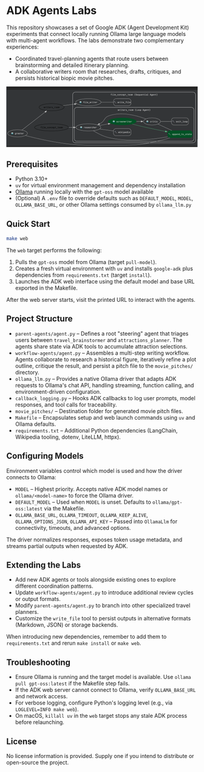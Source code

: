 # ADK Agents Labs

This repository showcases a set of Google ADK (Agent Development Kit) experiments that connect locally running Ollama large language models with multi-agent workflows. The labs demonstrate two complementary experiences:

- Coordinated travel-planning agents that route users between brainstorming and detailed itinerary planning.
- A collaborative writers room that researches, drafts, critiques, and persists historical biopic movie pitches.

![System Flow](images/flow.png)

## Prerequisites

- Python 3.10+
- `uv` for virtual environment management and dependency installation
- [Ollama](https://ollama.com/) running locally with the `gpt-oss` model available
- (Optional) A `.env` file to override defaults such as `DEFAULT_MODEL`, `MODEL`, `OLLAMA_BASE_URL`, or other Ollama settings consumed by `ollama_llm.py`


## Quick Start

```bash
make web
```

The `web` target performs the following:

1. Pulls the `gpt-oss` model from Ollama (target `pull-model`).
2. Creates a fresh virtual environment with `uv` and installs `google-adk` plus dependencies from `requirements.txt` (target `install`).
3. Launches the ADK web interface using the default model and base URL exported in the Makefile.

After the web server starts, visit the printed URL to interact with the agents.


## Project Structure

- `parent-agents/agent.py` – Defines a root "steering" agent that triages users between `travel_brainstormer` and `attractions_planner`. The agents share state via ADK tools to accumulate attraction selections.
- `workflow-agents/agent.py` – Assembles a multi-step writing workflow. Agents collaborate to research a historical figure, iteratively refine a plot outline, critique the result, and persist a pitch file to the `movie_pitches/` directory.
- `ollama_llm.py` – Provides a native Ollama driver that adapts ADK requests to Ollama's chat API, handling streaming, function calling, and environment-driven configuration.
- `callback_logging.py` – Hooks ADK callbacks to log user prompts, model responses, and tool calls for traceability.
- `movie_pitches/` – Destination folder for generated movie pitch files.
- `Makefile` – Encapsulates setup and web launch commands using `uv` and Ollama defaults.
- `requirements.txt` – Additional Python dependencies (LangChain, Wikipedia tooling, dotenv, LiteLLM, httpx).


## Configuring Models

Environment variables control which model is used and how the driver connects to Ollama:

- `MODEL` – Highest priority. Accepts native ADK model names or `ollama/<model-name>` to force the Ollama driver.
- `DEFAULT_MODEL` – Used when `MODEL` is unset. Defaults to `ollama/gpt-oss:latest` via the Makefile.
- `OLLAMA_BASE_URL`, `OLLAMA_TIMEOUT`, `OLLAMA_KEEP_ALIVE`, `OLLAMA_OPTIONS_JSON`, `OLLAMA_API_KEY` – Passed into `OllamaLlm` for connectivity, timeouts, and advanced options.

The driver normalizes responses, exposes token usage metadata, and streams partial outputs when requested by ADK.


## Extending the Labs

- Add new ADK agents or tools alongside existing ones to explore different coordination patterns.
- Update `workflow-agents/agent.py` to introduce additional review cycles or output formats.
- Modify `parent-agents/agent.py` to branch into other specialized travel planners.
- Customize the `write_file` tool to persist outputs in alternative formats (Markdown, JSON) or storage backends.

When introducing new dependencies, remember to add them to `requirements.txt` and rerun `make install` or `make web`.


## Troubleshooting

- Ensure Ollama is running and the target model is available. Use `ollama pull gpt-oss:latest` if the Makefile step fails.
- If the ADK web server cannot connect to Ollama, verify `OLLAMA_BASE_URL` and network access.
- For verbose logging, configure Python's logging level (e.g., via `LOGLEVEL=INFO make web`).
- On macOS, `killall uv` in the `web` target stops any stale ADK process before relaunching.


## License

No license information is provided. Supply one if you intend to distribute or open-source the project.


